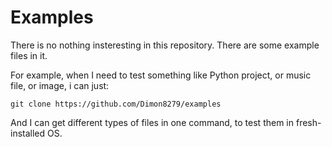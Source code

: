 # Examples
There is no nothing insteresting in this repository. There are some example files in it.

For example, when I need to test something like Python project, or music file, or image, i can just:

```shell
git clone https://github.com/Dimon8279/examples
```

And I can get different types of files in one command, to test them in fresh-installed OS.